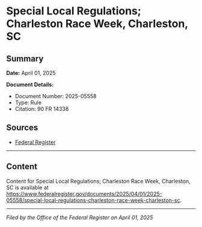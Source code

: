 # Special Local Regulations; Charleston Race Week, Charleston, SC

## Summary

**Date:** April 01, 2025

**Document Details:**
- Document Number: 2025-05558
- Type: Rule
- Citation: 90 FR 14338

## Sources
- [Federal Register](https://www.federalregister.gov/documents/2025/04/01/2025-05558/special-local-regulations-charleston-race-week-charleston-sc)

---

## Content

Content for Special Local Regulations; Charleston Race Week, Charleston, SC is available at https://www.federalregister.gov/documents/2025/04/01/2025-05558/special-local-regulations-charleston-race-week-charleston-sc.

---

*Filed by the Office of the Federal Register on April 01, 2025*
